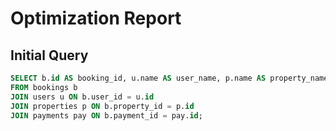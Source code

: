 # Optimization Report

## Initial Query
```sql
SELECT b.id AS booking_id, u.name AS user_name, p.name AS property_name, pay.amount
FROM bookings b
JOIN users u ON b.user_id = u.id
JOIN properties p ON b.property_id = p.id
JOIN payments pay ON b.payment_id = pay.id;
